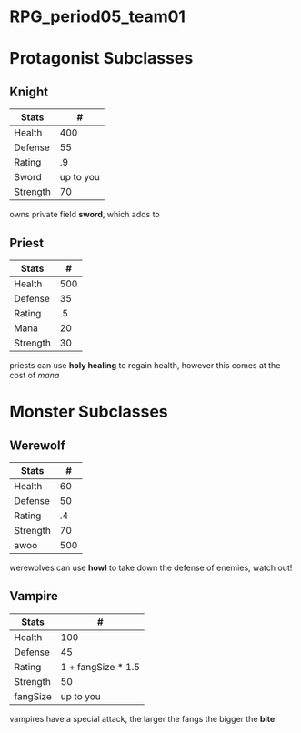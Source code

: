 # RPG_period05_team01

# Protagonist Subclasses

## Knight
Stats | #
------------ | -------------
Health | 400
Defense | 55
Rating | .9
Sword | up to you
Strength | 70

owns private field **sword**, which adds to 

## Priest
Stats | #
------------ | -------------
Health | 500
Defense | 35
Rating | .5
Mana | 20
Strength | 30

priests can use **holy healing** to regain health, however this comes at the cost of *mana*



# Monster Subclasses

## Werewolf
Stats | #
------------ | -------------
Health | 60
Defense | 50
Rating | .4
Strength | 70
awoo | 500

werewolves can use **howl** to take down the defense of enemies, watch out!

## Vampire

Stats | #
------------ | -------------
Health | 100
Defense | 45
Rating | 1 + fangSize * 1.5
Strength | 50
fangSize | up to you

vampires have a special attack, the larger the fangs the bigger the **bite**!






